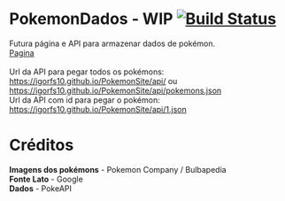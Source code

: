# PokemonDados - WIP [![Build Status](https://travis-ci.org/igorfs10/PokemonSite.svg?branch=master)](https://travis-ci.org/igorfs10/PokemonSite)

Futura página e API para armazenar dados de pokémon.
<br>
[Pagina](https://igorfs10.github.io/PokemonSite/)
<br>
<br>
Url da API para pegar todos os pokémons: https://igorfs10.github.io/PokemonSite/api/ ou https://igorfs10.github.io/PokemonSite/api/pokemons.json
<br>
Url da API com id para pegar o pokémon: https://igorfs10.github.io/PokemonSite/api/1.json

# Créditos

**Imagens dos pokémons** - Pokemon Company / Bulbapedia
<br>
**Fonte Lato** - Google
<br>
**Dados** - PokeAPI
